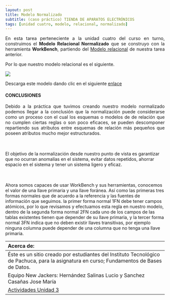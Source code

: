 ```yaml
---
layout: post
title: Modelo Normalizado
subtitle: (caso práctico) TIENDA DE APARATOS ELECTRÓNICOS
tags: [unidad cuatro, modelo, relacional, normalizado]
---
```


<p style="text-align: justify;">En esta tarea perteneciente a la unidad cuatro del curso en turno, construimos el <b>Modelo Relacional Normalizado</b> que se construyo con la herramienta <b>WorkBench</b>, partiendo del <a href="https://basededatostec.github.io/2017-03-24-mrelacional/">Modelo relacional</a> de nuestra tarea anterior.</p>

Por lo que nuestro modelo relacional es el siguiente.

<img src="https://basededatostec.github.io/img/41normalizado.png">

Descarga este modelo dando clic en el siguiente [enlace](https://drive.google.com/uc?export=download&id=0B0tLjk4fF3eYa2RHUzltVEtMUDQ "clic para descargar el modelo")  

#### CONCLUSIONES

<p style="text-align: justify;">Debido a la práctica que tuvimos creando nuestro modelo normalizado podemos llegar a la conclusión que la normalización puede considerarse como un proceso con el cual los esquemas o modelos de de relación que no cumplen ciertas reglas o son poco eficaces, se pueden descomponer repartiendo sus atributos entre esquemas de relación más pequeños que poseen atributos mucho mejor estructurados.

<br><br>El objetivo de la normalización desde nuestro punto de vista es garantizar que no ocurran anomalías en el sistema, evitar datos repetidos, ahorrar espacio en el sistema y tener un sistema ligero y eficaz.

<br><br>Ahora somos capaces de usar WorkBench y sus herramientas, conocemos el valor de una llave primaria y una llave foránea. Así como las primeras tres formas normales que de acuerdo a la referencia y las fuentes de información que seguimos. la primer forma normal 1FN debe tener campos atómicos, por lo que revisamos y efectuamos esta regla en nuestro modelo, dentro de la segunda forma normal 2FN cada uno de los campos de las tablas existentes tienen que depender de su llave primaria, y la tercer forma normal 3FN indica que no deben existir llaves transitivas, por ejemplo ninguna columna puede depender de una columna que no tenga una llave primaria.</p>

|  Acerca de: | 
| :------ | 
| Éste es un sitio creado por estudiantes del Instituto Tecnológico de Pachuca, para la asignatura en curso; Fundamentos de Bases de Datos. | 
| Equipo New Jackers: Hernández Salinas Lucio y Sanchez Casañas Jose María |
| <a href="https://basededatostec.github.io/unidadtres/">Actividades Unidad 3</a> |
